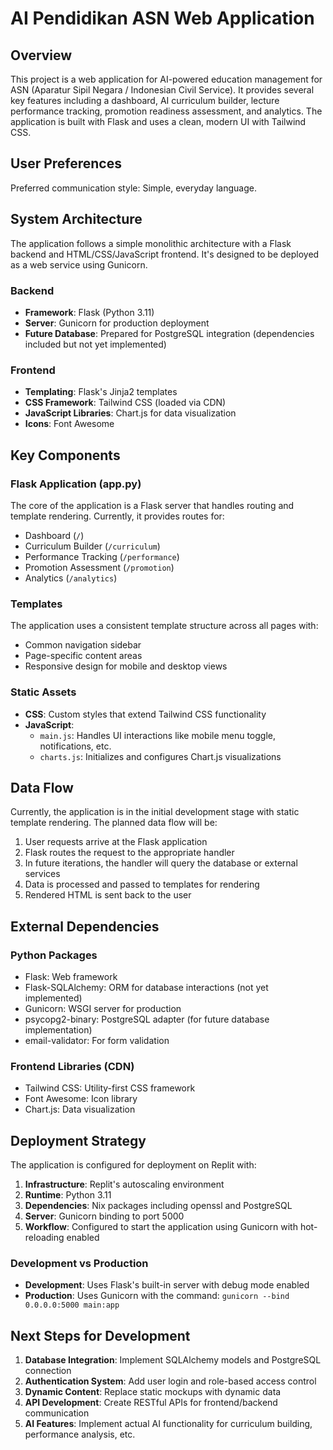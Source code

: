 # AI Pendidikan ASN Web Application

## Overview

This project is a web application for AI-powered education management for ASN (Aparatur Sipil Negara / Indonesian Civil Service). It provides several key features including a dashboard, AI curriculum builder, lecture performance tracking, promotion readiness assessment, and analytics. The application is built with Flask and uses a clean, modern UI with Tailwind CSS.

## User Preferences

Preferred communication style: Simple, everyday language.

## System Architecture

The application follows a simple monolithic architecture with a Flask backend and HTML/CSS/JavaScript frontend. It's designed to be deployed as a web service using Gunicorn.

### Backend
- **Framework**: Flask (Python 3.11)
- **Server**: Gunicorn for production deployment
- **Future Database**: Prepared for PostgreSQL integration (dependencies included but not yet implemented)

### Frontend
- **Templating**: Flask's Jinja2 templates
- **CSS Framework**: Tailwind CSS (loaded via CDN)
- **JavaScript Libraries**: Chart.js for data visualization
- **Icons**: Font Awesome

## Key Components

### Flask Application (app.py)
The core of the application is a Flask server that handles routing and template rendering. Currently, it provides routes for:
- Dashboard (`/`)
- Curriculum Builder (`/curriculum`)
- Performance Tracking (`/performance`)
- Promotion Assessment (`/promotion`)
- Analytics (`/analytics`)

### Templates
The application uses a consistent template structure across all pages with:
- Common navigation sidebar
- Page-specific content areas
- Responsive design for mobile and desktop views

### Static Assets
- **CSS**: Custom styles that extend Tailwind CSS functionality
- **JavaScript**: 
  - `main.js`: Handles UI interactions like mobile menu toggle, notifications, etc.
  - `charts.js`: Initializes and configures Chart.js visualizations

## Data Flow

Currently, the application is in the initial development stage with static template rendering. The planned data flow will be:

1. User requests arrive at the Flask application
2. Flask routes the request to the appropriate handler
3. In future iterations, the handler will query the database or external services
4. Data is processed and passed to templates for rendering
5. Rendered HTML is sent back to the user

## External Dependencies

### Python Packages
- Flask: Web framework
- Flask-SQLAlchemy: ORM for database interactions (not yet implemented)
- Gunicorn: WSGI server for production
- psycopg2-binary: PostgreSQL adapter (for future database implementation)
- email-validator: For form validation

### Frontend Libraries (CDN)
- Tailwind CSS: Utility-first CSS framework
- Font Awesome: Icon library
- Chart.js: Data visualization

## Deployment Strategy

The application is configured for deployment on Replit with:

1. **Infrastructure**: Replit's autoscaling environment
2. **Runtime**: Python 3.11
3. **Dependencies**: Nix packages including openssl and PostgreSQL
4. **Server**: Gunicorn binding to port 5000
5. **Workflow**: Configured to start the application using Gunicorn with hot-reloading enabled

### Development vs Production

- **Development**: Uses Flask's built-in server with debug mode enabled
- **Production**: Uses Gunicorn with the command: `gunicorn --bind 0.0.0.0:5000 main:app`

## Next Steps for Development

1. **Database Integration**: Implement SQLAlchemy models and PostgreSQL connection
2. **Authentication System**: Add user login and role-based access control
3. **Dynamic Content**: Replace static mockups with dynamic data
4. **API Development**: Create RESTful APIs for frontend/backend communication
5. **AI Features**: Implement actual AI functionality for curriculum building, performance analysis, etc.